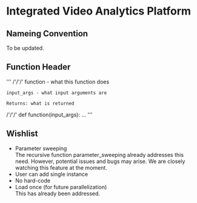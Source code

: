 # Integrated Video Analytics Platform

## Nameing Convention
To be updated.

## Function Header
'''
/'/'/'
    function - what this function does

    input_args - what input arguments are

    Returns: what is returned
/'/'/'
    def function(input_args):
        ...
'''

## Wishlist

- Parameter sweeping<br />
The recursive function parameter_sweeping already addresses this need. However, 
potential issues and bugs may arise. We are closely watching this feature at 
the moment.
- User can add single instance
- No hard-code
- Load once (for future parallelization)<br />
This has already been addressed.
